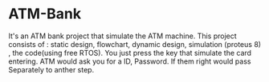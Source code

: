 # ATM-Bank
It's an ATM bank project that simulate the ATM machine. 
This project consists of : static design, flowchart, dynamic design, simulation (proteus 8) , the code(using free RTOS).
You just press the key that simulate the card entering. 
ATM would ask you for a ID, Password.
If them right would pass Separately to anther step.
